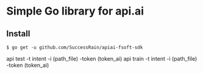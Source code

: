 # Simple Go library for api.ai

## Install

```
$ go get -u github.com/SuccessRain/apiai-fsoft-sdk
```
api test -t intent -i (path_file) -token (token_ai)
api train -t intent -i (path_file) -token (token_ai)